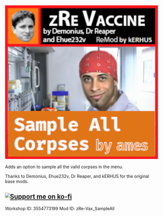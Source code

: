 ![zRe-Vax_SampleAll mod - poster.](https://github.com/amescodes/zRe-Vax_SampleAll/blob/main/Contents/mods/zRe-Vax_SampleAll/poster.png)

Adds an option to sample all the valid corpses in the menu.

Thanks to Demonius, Ehue232v, Dr Reaper, and kERHUS for the original base mods.

[![Support me on ko-fi](https://ko-fi.com/img/githubbutton_sm.svg)](https://ko-fi.com/E1E11KCLJV)
-------
Workshop ID: 3554773199
Mod ID: zRe-Vax_SampleAll
